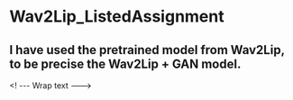 # Wav2Lip_ListedAssignment
## I have used the pretrained model from Wav2Lip, to be precise the Wav2Lip + GAN model.
 <! --- Wrap text --->
